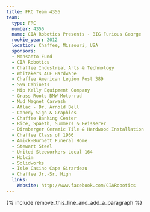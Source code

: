 ```yaml
---
title: FRC Team 4356
team:
  type: FRC
  number: 4356
  name: CIA Robotics Presents - BIG Furious George
  rookie_year: 2012
  location: Chaffee, Missouri, USA
  sponsors:
  - Monsanto Fund
  - CIA Robotics
  - Chaffee Industrial Arts & Technology
  - Whitakers ACE Hardware
  - Chaffee American Legion Post 389
  - S&W Cabinets
  - Nip Kelly Equipment Company
  - Grass Roots BMW Motorrad
  - Mud Magnet Carwash
  - Aflac - Dr. Arnold Bell
  - Canedy Sign & Graphics
  - Chaffee Banking Center
  - Rice, Spaeth, Summers & Heisserer
  - Dirnberger Ceramic Tile & Hardwood Installation
  - Chaffee Class of 1966
  - Amick-Burnett Funeral Home
  - Stewart Steel
  - United Steeworkers Local 164
  - Holcim
  - Solidworks
  - Isle Casino Cape Girardeau
  - Chaffee Jr.-Sr. High
  links:
    Website: http://www.facebook.com/CIARobotics
---
```


{% include remove_this_line_and_add_a_paragraph %}
